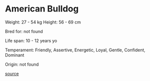# American Bulldog

Weight: 27 - 54 kg
Height: 56 - 69 cm

Bred for: not found 

Life span: 10 - 12 years yo

Temperament: Friendly, Assertive, Energetic, Loyal, Gentle, Confident, Dominant

Origin: not found

[source](https://api.thedogapi.com/v1/breeds/10)
